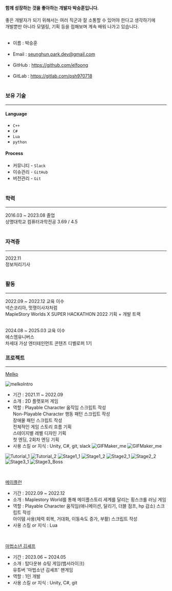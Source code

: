 #### 함께 성장하는 것을 좋아하는 개발자 박승훈입니다.

좋은 개발자가 되기 위해서는 여러 직군과 잘 소통할 수 있어야 한다고 생각하기에<br/>개발뿐만 아니라 모델링, 기획 등을 접해보며 계속 배워 나가고 있습니다.<br/><br/>
  * 이름 : 박승훈<br/><br/>
  * Email : seunghun.park.dev@gmail.com<br/><br/>
  * GitHub : https://github.com/elfoong<br/><br/>
  * GitLab : https://gitlab.com/psh970718<br/><br/>

### 보유 기술
---
#### Language
  * ```C++```
  * ```C#```
  * ```Lua```
  * ```python```

#### Process

  * 커뮤니티 - ```Slack```
  * 이슈관리 - ```GitHub```
  * 버전관리 - ```Git```
<br/><br/>

### 학력
---
2016.03 ~ 2023.08 졸업 <br/>
상명대학교 컴퓨터과학전공 3.69 / 4.5
<br/><br/>

### 자격증
---
2022.11<br/>
정보처리기사
<br/><br/>

### 활동
---
2022.09 ~ 2022.12 교육 이수<br/>
넥슨코리아, 멋쟁이사자처럼<br/>
MapleStory Worlds X SUPER HACKATHON 2022 기획 + 개발 트랙
<br/><br/>

2024.08 ~ 2025.03 교육 이수<br/>
에스엠유니버스<br/>
차세대 가상 엔터테인먼트 콘텐츠 디벨로퍼 1기
<br/>

### 프로젝트
---
[Melko](https://gitlab.com/yeonk33/melko)<br/>

![melkoIntro](https://github.com/user-attachments/assets/feb3cb98-303c-47c8-8d7a-373137d10f6a)


  * 기간 : 2021.11 ~ 2022.09
  * 소개 : 2D 플랫포머 게임 
  * 역할 : Playable Character 움직임 스크립트 작성 <br/>
Non-Playable Character 행동 패턴 스크립트 작성 <br/>
장애물 패턴 스크립트 작성 <br/>
전체적인 게임 스토리 흐름 기획 <br/>
스테이지별 레벨 디자인 기획 <br/>
첫 엔딩, 2회차 엔딩 기획 <br/>
  * 사용 스킬 or 지식 : Unity, C#, git, slack
![GIFMaker_me](https://github.com/user-attachments/assets/8235fa60-c12d-478c-b1e1-ba5acd879ef0)
![GIFMaker_me](https://github.com/user-attachments/assets/e476d0a5-95c2-4513-9a5b-5a29502ccb26)

![Tutorial_1](https://github.com/user-attachments/assets/31b55eaf-c257-466b-aacf-e59d8ecf0341)
![Tutorial_2](https://github.com/user-attachments/assets/0b49cfa1-d8da-42eb-aa07-ba11ec31b1e3)
![Stage1_1](https://github.com/user-attachments/assets/279e83e9-bfd7-4441-8517-58c6dffd81d2)
![Stage1_2](https://github.com/user-attachments/assets/75f34fd7-d2ba-4b0f-9b1c-07963c6bf015)
![Stage2_1](https://github.com/user-attachments/assets/6585651b-732c-4576-9086-037ebef1d464)
![Stage2_2](https://github.com/user-attachments/assets/3ffc5416-6a68-45e8-82b4-4be52635b65c)
![Stage3_1](https://github.com/user-attachments/assets/a3a82f47-7db9-48c5-97b0-10ced3341018)
![Stage3_Boss](https://github.com/user-attachments/assets/9516debd-dbcd-434e-893c-300a3d6ca5eb)



<br/>




[메이플런](https://maplestoryworlds.nexon.com/ko/play/856fe59650c24dbcab24e3403f886f6f/?utm_source=nexon_homepage&utm_medium=banners&utm_campaign=KSL&utm_content=central_city)<br/>
  * 기간 : 2022.09 ~ 2022.12
  * 소개 : Maplestory World를 통해 메이플스토리 세계를 달리는 횡스크롤 러닝 게임
  * 역할 : Playable Character 움직임(애니메이션, 달리기, 더블 점프, hp 감소) 스크립트 작성 <br/>
  아이템 사용(체력 회복, 거대화, 이동속도 증가, 부활) 스크립트 작성
  * 사용 스킬 or 지식 : Lua
<br/>

[마법소년 김셰프](https://gitlab.com/psh970718/magicchef)<br/>
  * 기간 : 2023.06 ~ 2024.05
  * 소개 :   탑다운뷰 슈팅 게임(뱀서라이크) <br/>
  유튜버 '마법소년 김셰프' 팬게임
  * 역할 : 1인 개발
  * 사용 스킬 or 지식 : Unity, C#, git
<br/>

